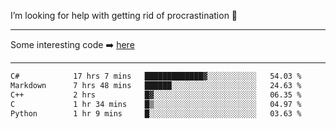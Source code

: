 I’m looking for help with getting rid of procrastination 🤔

-----

Some interesting code :arrow_right: [here](https://github.com/zhen8838/playground)

-----

<!--START_SECTION:waka-->

```txt
C#            17 hrs 7 mins   █████████████▓░░░░░░░░░░░   54.03 %
Markdown      7 hrs 48 mins   ██████░░░░░░░░░░░░░░░░░░░   24.63 %
C++           2 hrs           █▓░░░░░░░░░░░░░░░░░░░░░░░   06.35 %
C             1 hr 34 mins    █▒░░░░░░░░░░░░░░░░░░░░░░░   04.97 %
Python        1 hr 9 mins     █░░░░░░░░░░░░░░░░░░░░░░░░   03.63 %
```

<!--END_SECTION:waka-->

<!--
**zhen8838/zhen8838** is a ✨ _special_ ✨ repository because its `README.md` (this file) appears on your GitHub profile.

Here are some ideas to get you started:

- 🔭 I’m currently working on ...
- 🌱 I’m currently learning ...
- 👯 I’m looking to collaborate on ...
 ...
- 💬 Ask me about ...
- 📫 How to reach me: ...
- 😄 Pronouns: ...
- ⚡ Fun fact: ...
-->
